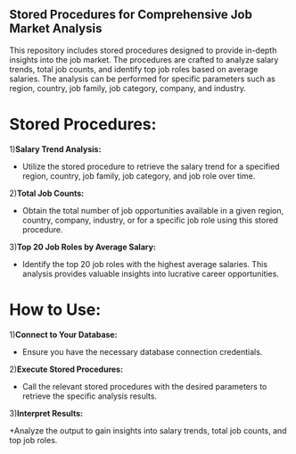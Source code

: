 ## Stored Procedures for Comprehensive Job Market Analysis

This repository includes stored procedures designed to provide in-depth insights into the job market. The procedures are crafted to analyze salary trends, total job counts, and identify top job roles based on average salaries. The analysis can be performed for specific parameters such as region, country, job family, job category, company, and industry.

# Stored Procedures:

1)**Salary Trend Analysis:**

+ Utilize the stored procedure to retrieve the salary trend for a specified region, country, job family, job category, and job role over time.

2)**Total Job Counts:**

+ Obtain the total number of job opportunities available in a given region, country, company, industry, or for a specific job role using this stored procedure.
  
3)**Top 20 Job Roles by Average Salary:**

+ Identify the top 20 job roles with the highest average salaries. This analysis provides valuable insights into lucrative career opportunities.
  
# How to Use:

1)**Connect to Your Database:**

+ Ensure you have the necessary database connection credentials.
  
2)**Execute Stored Procedures:**

+ Call the relevant stored procedures with the desired parameters to retrieve the specific analysis results.

3)**Interpret Results:**

+Analyze the output to gain insights into salary trends, total job counts, and top job roles.
